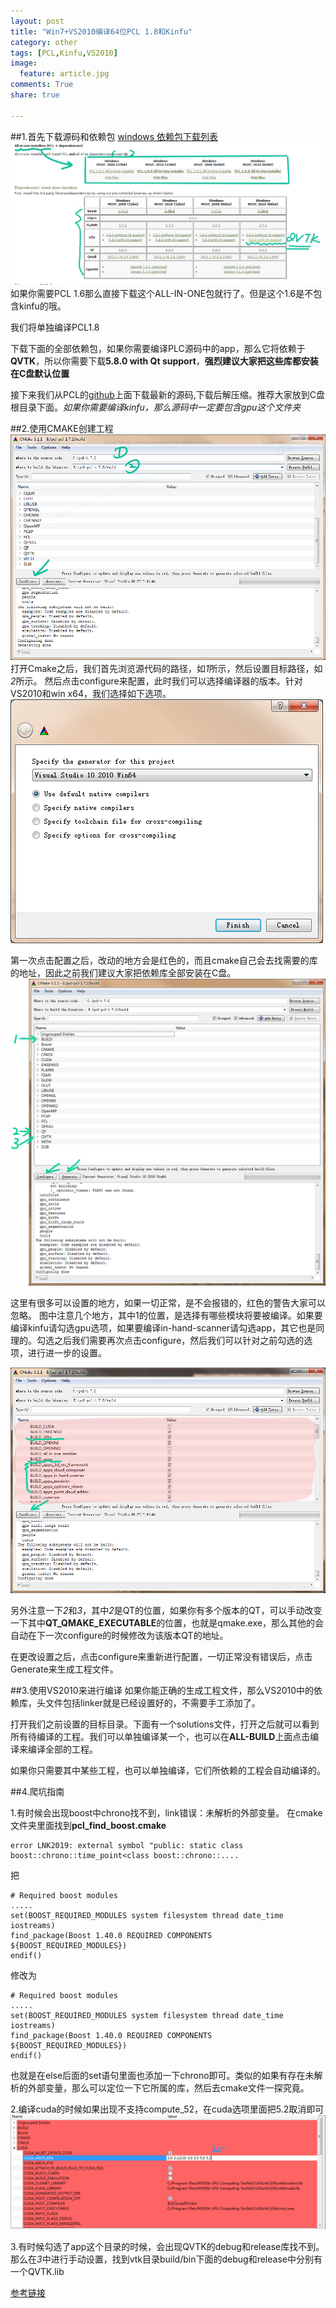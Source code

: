 ```yaml
---
layout: post
title: "Win7+VS2010编译64位PCL 1.8和Kinfu"
category: other
tags: [PCL,Kinfu,VS2010]
image:
  feature: article.jpg
comments: True
share: true

---
```


##1.首先下载源码和依赖包
[windows 依赖包下载列表](http://pointclouds.org/downloads/windows.html)
![Alt text](/images/PCL1.8/-QQ截图20150326162258.png)  
如果你需要PCL 1.6那么直接下载这个ALL-IN-ONE包就行了。但是这个1.6是不包含kinfu的哦。

我们将单独编译PCL1.8

下载下面的全部依赖包，如果你需要编译PLC源码中的app，那么它将依赖于**QVTK**，所以你需要下载**5.8.0 with Qt support**，**强烈建议大家把这些库都安装在C盘默认位置**

接下来我们从PCL的[github](https://github.com/PointCloudLibrary/pcl)上面下载最新的源码,下载后解压缩。推荐大家放到C盘根目录下面。*如果你需要编译kinfu，那么源码中一定要包含gpu这个文件夹*

##2.使用CMAKE创建工程
![Alt text](/images/PCL1.8/-QQ截图20150326163320.png)  
打开Cmake之后，我们首先浏览源代码的路径，如*1*所示，然后设置目标路径，如*2*所示。
然后点击configure来配置，此时我们可以选择编译器的版本。针对VS2010和win x64，我们选择如下选项。
![Alt text](/images/PCL1.8/-1427360545075.png)  

第一次点击配置之后，改动的地方会是红色的，而且cmake自己会去找需要的库的地址，因此之前我们建议大家把依赖库全部安装在C盘。
![Alt text](/images/PCL1.8/-QQ截图20150326165006.png)  

这里有很多可以设置的地方，如果一切正常，是不会报错的，红色的警告大家可以忽略。
图中注意几个地方，其中1的位置，是选择有哪些模块将要被编译。如果要编译kinfu请勾选gpu选项，如果要编译in-hand-scanner请勾选app，其它也是同理的。勾选之后我们需要再次点击configure，然后我们可以针对之前勾选的选项，进行进一步的设置。

![Alt text](/images/PCL1.8/-QQ截图20150326164701.png)  

另外注意一下*2*和*3*，其中*2*是QT的位置，如果你有多个版本的QT，可以手动改变一下其中**QT_QMAKE_EXECUTABLE**的位置，也就是qmake.exe，那么其他的会自动在下一次configure的时候修改为该版本QT的地址。



在更改设置之后，点击configure来重新进行配置，一切正常没有错误后，点击Generate来生成工程文件。


##3.使用VS2010来进行编译
如果你能正确的生成工程文件，那么VS2010中的依赖库，头文件包括linker就是已经设置好的，不需要手工添加了。

打开我们之前设置的目标目录。下面有一个solutions文件，打开之后就可以看到所有待编译的工程。我们可以单独编译某一个，也可以在**ALL-BUILD**上面点击编译来编译全部的工程。


如果你只需要其中某些工程，也可以单独编译，它们所依赖的工程会自动编译的。


##4.爬坑指南

1.有时候会出现boost中chrono找不到，link错误：未解析的外部变量。
在cmake文件夹里面找到**pcl_find_boost.cmake**
```
error LNK2019: external symbol "public: static class boost::chrono::time_point<class boost::chrono::....
```

把
```
# Required boost modules
.....
set(BOOST_REQUIRED_MODULES system filesystem thread date_time iostreams)
find_package(Boost 1.40.0 REQUIRED COMPONENTS ${BOOST_REQUIRED_MODULES})
endif()
```

修改为
```
# Required boost modules
.....
set(BOOST_REQUIRED_MODULES system filesystem thread date_time iostreams)
find_package(Boost 1.40.0 REQUIRED COMPONENTS ${BOOST_REQUIRED_MODULES})
endif()
```
也就是在else后面的set语句里面也添加一下chrono即可。类似的如果有存在未解析的外部变量，那么可以定位一下它所属的库，然后去cmake文件一探究竟。

2.编译cuda的时候如果出现不支持compute_52，在cuda选项里面把5.2取消即可
![Alt text](/images/PCL1.8/-1427454758161.png)  

3.有时候勾选了app这个目录的时候，会出现QVTK的debug和release库找不到。那么在*3*中进行手动设置，找到vtk目录build/bin下面的debug和release中分别有一个QVTK.lib

[参考链接](http://m.blog.csdn.net/blog/lming_08/19114417)
